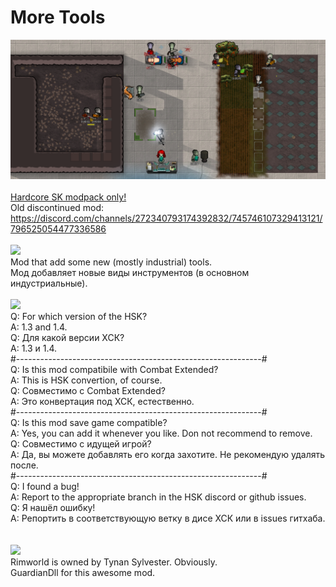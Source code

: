 # More Tools
![Preview](/__PREVIEW__/MTS.png?raw=true "Preview")<br><br>
[Hardcore SK modpack only!](https://github.com/skyarkhangel/Hardcore-SK/tree/development)
<br>
Old discontinued mod:<br>
https://discord.com/channels/272340793174392832/745746107329413121/796525054477336586
<br><br>
<img src="https://i.imgur.com/svEwA2k.png">
<br>
Mod that add some new (mostly industrial) tools.
<br>
Мод добавляет новые виды инструментов (в основном индустриальные).<br><br>
<img src="https://i.imgur.com/5KVUmeE.png"><br>
Q: For which version of the HSK?<br>
A: 1.3 and 1.4.<br>
Q: Для какой версии ХСК?<br>
A: 1.3 и 1.4.<br>
#-------------------------------------------------------------#<br>
Q: Is this mod compatibile with Combat Extended?<br>
A: This is HSK convertion, of course.<br>
Q: Совместимо с Combat Extended?<br>
A: Это конвертация под ХСК, естественно.<br>
#-------------------------------------------------------------#<br>
Q: Is this mod save game compatible?<br>
A: Yes, you can add it whenever you like. Don not recommend to remove.<br>
Q: Совместимо с идущей игрой?<br>
A: Да, вы можете добавлять его когда захотите. Не рекомендую удалять после.<br>
#-------------------------------------------------------------#<br>
Q: I found a bug!<br>
A: Report to the appropriate branch in the HSK discord or github issues.<br>
Q: Я нашёл ошибку!<br>
A: Репортить в соответствующую ветку в дисе ХСК или в issues гитхаба.<br><br>
<br>
<img src="https://i.imgur.com/fdngbbh.png">
<br>
Rimworld is owned by Tynan Sylvester. Obviously.<br>
GuardianDll for this awesome mod.<br>
